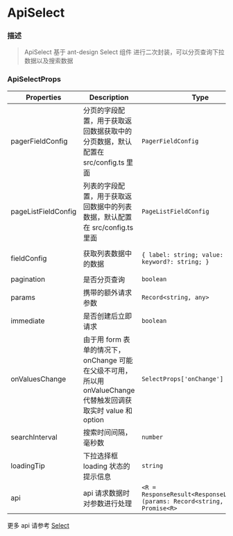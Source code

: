 # ApiSelect

### 描述

> ApiSelect 基于 ant-design Select 组件 进行二次封装，可以分页查询下拉数据以及搜索数据

### ApiSelectProps

| Properties | Description | Type | Default |
| --- | --- | --- | --- |
| pagerFieldConfig | 分页的字段配置，用于获取返回数据获取中的分页数据，默认配置在 src/config.ts 里面 | `PagerFieldConfig` | defaultPagerFieldConfig |
| pageListFieldConfig | 列表的字段配置，用于获取返回数据中的列表数据，默认配置在 src/config.ts 里面 | `PageListFieldConfig` | defaultPageListFieldConfig |
| fieldConfig | 获取列表数据中的数据 | `{ label: string; value: string; keyword?: string; }` | { label: 'label'; value: 'value'; keyword: undefined; } |
| pagination | 是否分页查询 | `boolean` | true |
| params | 携带的额外请求参数 | `Record<string, any>` | - |
| immediate | 是否创建后立即请求 | `boolean` | true |
| onValuesChange | 由于用 form 表单的情况下，onChange 可能在父级不可用，所以用 onValueChange 代替触发回调获取实时 value 和 option | `SelectProps['onChange']` | - |
| searchInterval | 搜索时间间隔，毫秒数 | `number` | 800 |
| loadingTip | 下拉选择框 loading 状态的提示信息 | `string` | Loading... |
| api | api 请求数据时对参数进行处理 | `<R = ResponseResult<ResponseListData>>(params: Record<string, any>) => Promise<R>` | - |

更多 api 请参考 [Select](https://ant.design/components/select-cn/#Select-props)
